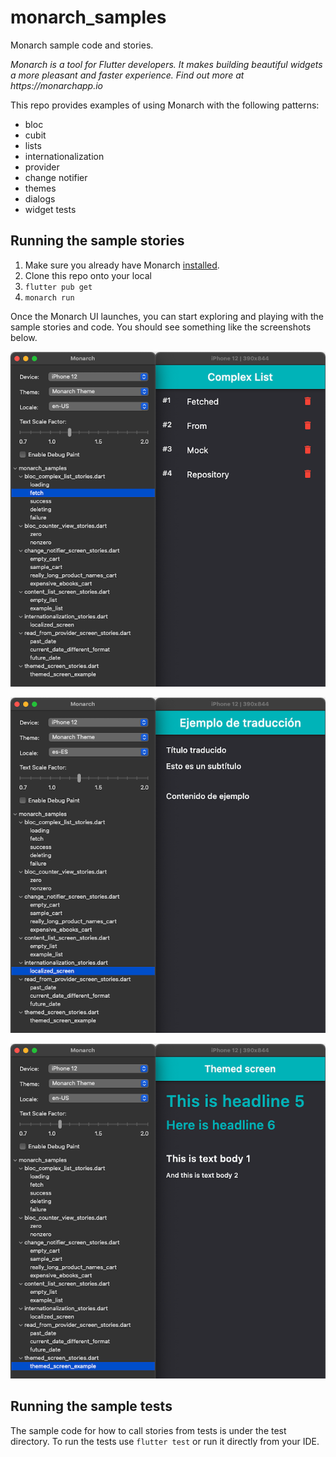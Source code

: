 # monarch_samples

Monarch sample code and stories.

_Monarch is a tool for Flutter developers. It makes building beautiful widgets a more pleasant and faster experience. Find out more at https://monarchapp.io_

This repo provides examples of using Monarch with the following patterns:
- bloc
- cubit
- lists
- internationalization
- provider
- change notifier
- themes
- dialogs
- widget tests

## Running the sample stories

1. Make sure you already have Monarch [installed](https://monarchapp.io/docs/install).
2. Clone this repo onto your local
3. `flutter pub get`
4. `monarch run`

Once the Monarch UI launches, you can start exploring and playing with the sample stories and code. You should see something like the screenshots below.

![](docs/fetch-complex-list.png)

![](docs/localized-screen.png)

![](docs/themed-screen.png)
    
## Running the sample tests
The sample code for how to call stories from tests is under the test directory. 
To run the tests use `flutter test` or run it directly from your IDE.
